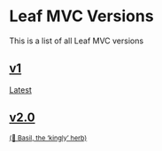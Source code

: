 # Leaf MVC Versions

This is a list of all Leaf MVC versions

<div class="version-cards">
  <a href="https://leafmvc.netlify.app" class="version-card">
    <h2>v1</h2>
  </a>
  <a href="/#/leaf-mvc/v/2.0/" class="version-card">
    <div class="tag -latest">Latest</div>
    <h2>v2.0</h2>
    <small>(👑 Basil, the ‘kingly’ herb)</small>
  </a>
  <a href="/#/leaf-mvc/v/2.0/" class="version-card" style="opacity:0 !important;">
    <div class="tag -latest">Latest</div>
    <h2>v2.0</h2>
    <small>(👑 Basil, the ‘kingly’ herb)</small>
  </a>
</div>

